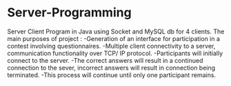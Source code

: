# Server-Programming
Server Client Program in Java using Socket and MySQL db for 4 clients. 
The main purposes of project : 
-Generation of an interface for participation in a contest involving questionnaires. 
-Multiple client connectivity to a server, communication functionality over TCP/ IP protocol. 
-Participants will initially connect to the server. 
-The correct answers will result in a continued connection to the sever, incorrect answers will result in connection being terminated. 
-This process will continue until only one participant remains.
